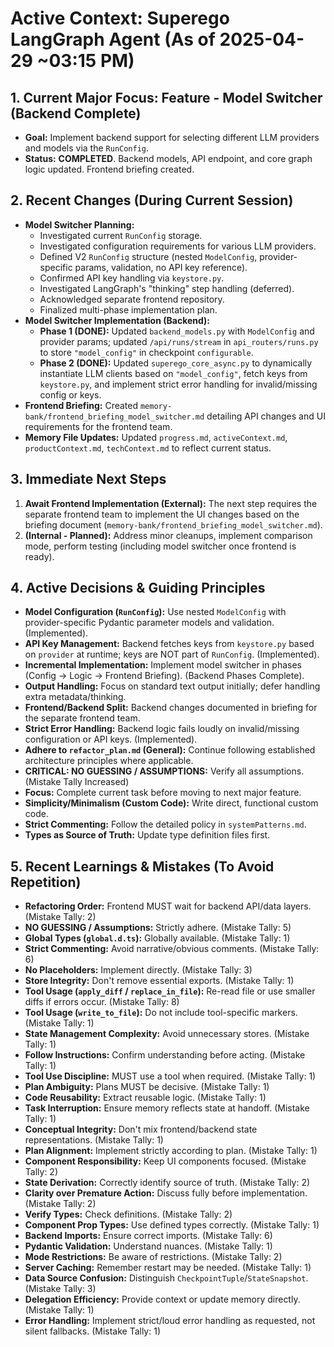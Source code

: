 # Active Context: Superego LangGraph Agent (As of 2025-04-29 ~03:15 PM)

## 1. Current Major Focus: Feature - Model Switcher (Backend Complete)

*   **Goal:** Implement backend support for selecting different LLM providers and models via the `RunConfig`.
*   **Status:** **COMPLETED**. Backend models, API endpoint, and core graph logic updated. Frontend briefing created.

## 2. Recent Changes (During Current Session)

*   **Model Switcher Planning:**
    *   Investigated current `RunConfig` storage.
    *   Investigated configuration requirements for various LLM providers.
    *   Defined V2 `RunConfig` structure (nested `ModelConfig`, provider-specific params, validation, no API key reference).
    *   Confirmed API key handling via `keystore.py`.
    *   Investigated LangGraph's "thinking" step handling (deferred).
    *   Acknowledged separate frontend repository.
    *   Finalized multi-phase implementation plan.
*   **Model Switcher Implementation (Backend):**
    *   **Phase 1 (DONE):** Updated `backend_models.py` with `ModelConfig` and provider params; updated `/api/runs/stream` in `api_routers/runs.py` to store `"model_config"` in checkpoint `configurable`.
    *   **Phase 2 (DONE):** Updated `superego_core_async.py` to dynamically instantiate LLM clients based on `"model_config"`, fetch keys from `keystore.py`, and implement strict error handling for invalid/missing config or keys.
*   **Frontend Briefing:** Created `memory-bank/frontend_briefing_model_switcher.md` detailing API changes and UI requirements for the frontend team.
*   **Memory File Updates:** Updated `progress.md`, `activeContext.md`, `productContext.md`, `techContext.md` to reflect current status.

## 3. Immediate Next Steps

1.  **Await Frontend Implementation (External):** The next step requires the separate frontend team to implement the UI changes based on the briefing document (`memory-bank/frontend_briefing_model_switcher.md`).
2.  **(Internal - Planned):** Address minor cleanups, implement comparison mode, perform testing (including model switcher once frontend is ready).

## 4. Active Decisions & Guiding Principles

*   **Model Configuration (`RunConfig`):** Use nested `ModelConfig` with provider-specific Pydantic parameter models and validation. (Implemented).
*   **API Key Management:** Backend fetches keys from `keystore.py` based on `provider` at runtime; keys are NOT part of `RunConfig`. (Implemented).
*   **Incremental Implementation:** Implement model switcher in phases (Config -> Logic -> Frontend Briefing). (Backend Phases Complete).
*   **Output Handling:** Focus on standard text output initially; defer handling extra metadata/thinking.
*   **Frontend/Backend Split:** Backend changes documented in briefing for the separate frontend team.
*   **Strict Error Handling:** Backend logic fails loudly on invalid/missing configuration or API keys. (Implemented).
*   **Adhere to `refactor_plan.md` (General):** Continue following established architecture principles where applicable.
*   **CRITICAL: NO GUESSING / ASSUMPTIONS:** Verify all assumptions. (Mistake Tally Increased)
*   **Focus:** Complete current task before moving to next major feature.
*   **Simplicity/Minimalism (Custom Code):** Write direct, functional custom code.
*   **Strict Commenting:** Follow the detailed policy in `systemPatterns.md`.
*   **Types as Source of Truth:** Update type definition files first.

## 5. Recent Learnings & Mistakes (To Avoid Repetition)

*   **Refactoring Order:** Frontend MUST wait for backend API/data layers. (Mistake Tally: 2)
*   **NO GUESSING / Assumptions:** Strictly adhere. (Mistake Tally: 5)
*   **Global Types (`global.d.ts`):** Globally available. (Mistake Tally: 1)
*   **Strict Commenting:** Avoid narrative/obvious comments. (Mistake Tally: 6)
*   **No Placeholders:** Implement directly. (Mistake Tally: 3)
*   **Store Integrity:** Don't remove essential exports. (Mistake Tally: 1)
*   **Tool Usage (`apply_diff` / `replace_in_file`):** Re-read file or use smaller diffs if errors occur. (Mistake Tally: 8)
*   **Tool Usage (`write_to_file`):** Do not include tool-specific markers. (Mistake Tally: 1)
*   **State Management Complexity:** Avoid unnecessary stores. (Mistake Tally: 1)
*   **Follow Instructions:** Confirm understanding before acting. (Mistake Tally: 1)
*   **Tool Use Discipline:** MUST use a tool when required. (Mistake Tally: 1)
*   **Plan Ambiguity:** Plans MUST be decisive. (Mistake Tally: 1)
*   **Code Reusability:** Extract reusable logic. (Mistake Tally: 1)
*   **Task Interruption:** Ensure memory reflects state at handoff. (Mistake Tally: 1)
*   **Conceptual Integrity:** Don't mix frontend/backend state representations. (Mistake Tally: 1)
*   **Plan Alignment:** Implement strictly according to plan. (Mistake Tally: 1)
*   **Component Responsibility:** Keep UI components focused. (Mistake Tally: 2)
*   **State Derivation:** Correctly identify source of truth. (Mistake Tally: 2)
*   **Clarity over Premature Action:** Discuss fully before implementation. (Mistake Tally: 2)
*   **Verify Types:** Check definitions. (Mistake Tally: 2)
*   **Component Prop Types:** Use defined types correctly. (Mistake Tally: 1)
*   **Backend Imports:** Ensure correct imports. (Mistake Tally: 6)
*   **Pydantic Validation:** Understand nuances. (Mistake Tally: 1)
*   **Mode Restrictions:** Be aware of restrictions. (Mistake Tally: 2)
*   **Server Caching:** Remember restart may be needed. (Mistake Tally: 1)
*   **Data Source Confusion:** Distinguish `CheckpointTuple`/`StateSnapshot`. (Mistake Tally: 3)
*   **Delegation Efficiency:** Provide context or update memory directly. (Mistake Tally: 1)
*   **Error Handling:** Implement strict/loud error handling as requested, not silent fallbacks. (Mistake Tally: 1)
